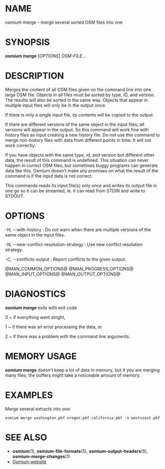 
# NAME

osmium-merge - merge several sorted OSM files into one


# SYNOPSIS

**osmium merge** \[*OPTIONS*\] *OSM-FILE*...


# DESCRIPTION

Merges the content of all OSM files given on the command line into one large
OSM file. Objects in all files must be sorted by type, ID, and version. The
results will also be sorted in the same way. Objects that appear in multiple
input files will only be in the output once.

If there is only a single input file, its contents will be copied to the
output.

If there are different versions of the same object in the input files, all
versions will appear in the output. So this command will work fine with history
files as input creating a new history file. Do not use this command to merge
non-history files with data from different points in time. It will not work
correctly.

If you have objects with the same type, id, and version but different other
data, the result of this command is undefined. This situation can never happen
in correct OSM files, but sometimes buggy programs can generate data like this.
Osmium doesn't make any promises on what the result of the command is if the
input data is not correct.

This commands reads its input file(s) only once and writes its output file
in one go so it can be streamed, ie. it can read from STDIN and write to
STDOUT.

# OPTIONS

-H, \--with-history
:   Do not warn when there are multiple versions of the same object in the
    input files.

-N, \--new-conflict-resolution-strategy
:   Use new conflict resolution strategy.

-C, \--conflicts-output
:   Report conflicts to the given output.

@MAN_COMMON_OPTIONS@
@MAN_PROGRESS_OPTIONS@
@MAN_INPUT_OPTIONS@
@MAN_OUTPUT_OPTIONS@


# DIAGNOSTICS

**osmium merge** exits with exit code

0
  ~ if everything went alright,

1
  ~ if there was an error processing the data, or

2
  ~ if there was a problem with the command line arguments.


# MEMORY USAGE

**osmium merge** doesn't keep a lot of data in memory, but if you are merging
many files, the buffers might take a noticeable amount of memory.


# EXAMPLES

Merge several extracts into one:

    osmium merge washington.pbf oregon.pbf california.pbf -o westcoast.pbf


# SEE ALSO

* **osmium**(1), **osmium-file-formats**(5), **osmium-output-headers**(5), **osmium-merge-changes**(1)
* [Osmium website](https://osmcode.org/osmium-tool/)

